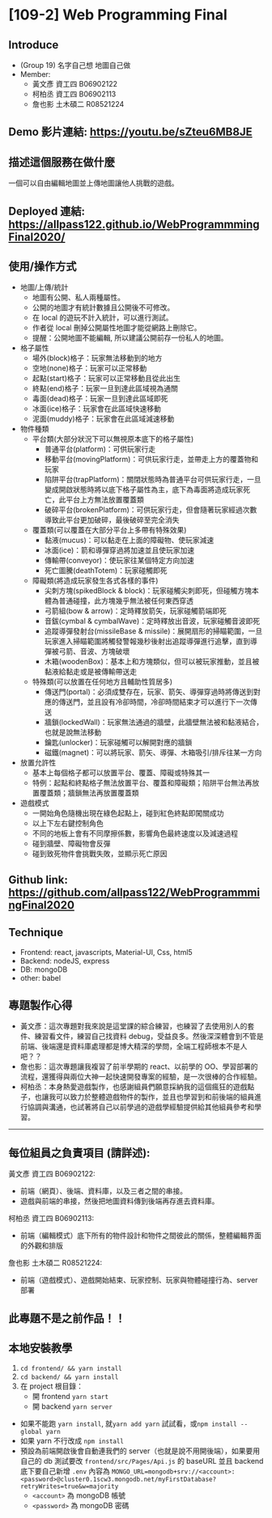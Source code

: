 # [109-2] Web Programming Final

## Introduce

- (Group 19) 名字自己想 地圖自己做
- Member:
  - 黃文彥 資工四 B06902122
  - 柯柏丞 資工四 B06902113
  - 詹也影 土木碩二 R08521224

## Demo 影片連結: https://youtu.be/sZteu6MB8JE

## 描述這個服務在做什麼

一個可以自由編輯地圖並上傳地圖讓他人挑戰的遊戲。

## Deployed 連結: https://allpass122.github.io/WebProgrammmingFinal2020/

## 使用/操作方式

- 地圖/上傳/統計
  - 地圖有公開、私人兩種屬性。
  - 公開的地圖才有統計數據且公開後不可修改。
  - 在 local 的遊玩不計入統計，可以進行測試。
  - 作者從 local 刪掉公開屬性地圖才能從網路上刪除它。
  - 提醒：公開地圖不能編輯, 所以建議公開前存一份私人的地圖。
- 格子屬性
  - 場外(block)格子：玩家無法移動到的地方
  - 空地(none)格子：玩家可以正常移動
  - 起點(start)格子：玩家可以正常移動且從此出生
  - 終點(end)格子：玩家一旦到達此區域視為通關
  - 毒面(dead)格子：玩家一旦到達此區域即死
  - 冰面(ice)格子：玩家會在此區域快速移動
  - 泥面(muddy)格子：玩家會在此區域減速移動
- 物件種類
  - 平台類(大部分狀況下可以無視原本底下的格子屬性)
    - 普通平台(platform)：可供玩家行走
    - 移動平台(movingPlatform)：可供玩家行走，並帶走上方的覆蓋物和玩家
    - 陷阱平台(trapPlatform)：關閉狀態時為普通平台可供玩家行走，一旦變成開啟狀態時將以底下格子屬性為主，底下為毒面將造成玩家死亡，此平台上方無法放置覆蓋類
    - 破碎平台(brokenPlatform)：可供玩家行走，但會隨著玩家經過次數導致此平台更加破碎，最後破碎至完全消失
  - 覆蓋類(可以覆蓋在大部分平台上多帶有特殊效果)
    - 黏液(mucus)：可以黏走在上面的障礙物、使玩家減速
    - 冰面(ice)：箭和導彈穿過將加速並且使玩家加速
    - 傳輸帶(conveyor)：使玩家往某個特定方向加速
    - 死亡圖騰(deathTotem)：玩家碰觸即死
  - 障礙類(將造成玩家發生各式各樣的事件)
    - 尖刺方塊(spikedBlock & block)：玩家碰觸尖刺即死，但碰觸方塊本體為普通碰撞，此方塊幾乎無法被任何東西穿透
    - 弓箭組(bow & arrow)：定時釋放箭矢，玩家碰觸箭端即死
    - 音鈸(cymbal & cymbalWave)：定時釋放出音波，玩家碰觸音波即死
    - 追蹤導彈發射台(missileBase & missile)：展開扇形的掃瞄範圍，一旦玩家進入掃瞄範圍將觸發警報幾秒後射出追蹤導彈進行追擊，直到導彈被弓箭、音波、方塊破壞
    - 木箱(woodenBox)：基本上和方塊類似，但可以被玩家推動，並且被黏液給黏走或是被傳輸帶送走
  - 特殊類(可以放置在任何地方且輔助性質居多)
    - 傳送門(portal)：必須成雙存在，玩家、箭矢、導彈穿過時將傳送到對應的傳送門，並且設有冷卻時間，冷卻時間結束才可以進行下一次傳送
    - 牆鎖(lockedWall)：玩家無法通過的牆壁，此牆壁無法被和黏液結合，也就是說無法移動
    - 鑰匙(unlocker)：玩家碰觸可以解開對應的牆鎖
    - 磁鐵(magnet)：可以將玩家、箭矢、導彈、木箱吸引/排斥往某一方向
- 放置允許性
  - 基本上每個格子都可以放置平台、覆蓋、障礙或特殊其一
  - 特例：起點和終點格子無法放置平台、覆蓋和障礙類；陷阱平台無法再放置覆蓋類；牆鎖無法再放置覆蓋類
- 遊戲模式
  - 一開始角色隨機出現在綠色起點上，碰到紅色終點即闖關成功
  - 以上下左右鍵控制角色
  - 不同的地板上會有不同摩擦係數，影響角色最終速度以及減速過程
  - 碰到牆壁、障礙物會反彈
  - 碰到致死物件會挑戰失敗，並顯示死亡原因

## Github link: https://github.com/allpass122/WebProgrammmingFinal2020

## Technique

- Frontend: react, javascripts, Material-UI, Css, html5
- Backend: nodeJS, express
- DB: mongoDB
- other: babel

## 專題製作心得

- 黃文彥：這次專題對我來說是這堂課的綜合練習，也練習了去使用別人的套件、練習看文件，練習自己找資料 debug，受益良多。然後深深體會到不管是前端、後端還是資料庫處理都是博大精深的學問，全端工程師根本不是人吧？？
- 詹也影：這次專題讓我複習了前半學期的 react、以前學的 OO、學習部署的流程，還獲得與兩位大神一起快速開發專案的經驗，是一次很棒的合作經驗。
- 柯柏丞：本身熱愛遊戲製作，也感謝組員們願意採納我的這個瘋狂的遊戲點子，也讓我可以致力於整體遊戲物件的製作，並且也學習到和前後端的組員進行協調與溝通，也試著將自己以前學過的遊戲學經驗提供給其他組員參考和學習。

---

## 每位組員之負責項目 (請詳述):

黃文彥 資工四 B06902122:

- 前端（網頁）、後端、資料庫，以及三者之間的串接。
- 遊戲與前端的串接，然後把地圖資料傳到後端再存進去資料庫。

柯柏丞 資工四 B06902113:

- 前端（編輯模式）底下所有的物件設計和物件之間彼此的關係，整體編輯界面的外觀和排版

詹也影 土木碩二 R08521224:

- 前端（遊戲模式）、遊戲開始結束、玩家控制、玩家與物體碰撞行為、server 部署

## 此專題不是之前作品！！

## 本地安裝教學

1. `cd frontend/ && yarn install`
2. `cd backend/ && yarn install`
3. 在 project 根目錄：
   - 開 frontend `yarn start`
   - 開 backend `yarn server`

- 如果不能跑 `yarn install`, 就`yarn add yarn` 試試看，或`npm install --global yarn`
- 如果 yarn 不行改成 `npm install`
- 預設為前端開啟後會自動連我們的 server（也就是說不用開後端），如果要用自己的 db 測試要改 `frontend/src/Pages/Api.js` 的 baseURL 並且 backend 底下要自己新增 `.env` 內容為 `MONGO_URL=mongodb+srv://<account>:<password>@cluster0.1scw3.mongodb.net/myFirstDatabase?retryWrites=true&w=majority`
  - `<account>` 為 mongoDB 帳號
  - `<password>` 為 mongoDB 密碼
